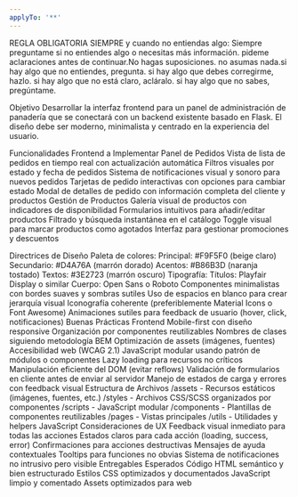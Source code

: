 ```yaml
---
applyTo: '**'
---
```


REGLA OBLIGATORIA SIEMPRE y cuando no entiendas algo:
Siempre preguntame si no entiendes algo o necesitas más información. pideme aclaraciones antes de continuar.No hagas suposiciones. no asumas nada.si hay algo que no entiendes, pregunta. si hay algo que debes corregirme, hazlo. si hay algo que no está claro, acláralo. si hay algo que no sabes, pregúntame.

Objetivo
Desarrollar la interfaz frontend para un panel de administración de panadería que se conectará con un backend existente basado en Flask. El diseño debe ser moderno, minimalista y centrado en la experiencia del usuario.

Funcionalidades Frontend a Implementar
Panel de Pedidos
Vista de lista de pedidos en tiempo real con actualización automática
Filtros visuales por estado y fecha de pedidos
Sistema de notificaciones visual y sonoro para nuevos pedidos
Tarjetas de pedido interactivas con opciones para cambiar estado
Modal de detalles de pedido con información completa del cliente y productos
Gestión de Productos
Galería visual de productos con indicadores de disponibilidad
Formularios intuitivos para añadir/editar productos
Filtrado y búsqueda instantánea en el catálogo
Toggle visual para marcar productos como agotados
Interfaz para gestionar promociones y descuentos


Directrices de Diseño
Paleta de colores:
Principal: #F9F5F0 (beige claro)
Secundario: #D4A76A (marrón dorado)
Acentos: #B86B3D (naranja tostado)
Textos: #3E2723 (marrón oscuro)
Tipografía:
Títulos: Playfair Display o similar
Cuerpo: Open Sans o Roboto
Componentes minimalistas con bordes suaves y sombras sutiles
Uso de espacios en blanco para crear jerarquía visual
Iconografía coherente (preferiblemente Material Icons o Font Awesome)
Animaciones sutiles para feedback de usuario (hover, click, notificaciones)
Buenas Prácticas Frontend
Mobile-first con diseño responsive
Organización por componentes reutilizables
Nombres de clases siguiendo metodología BEM
Optimización de assets (imágenes, fuentes)
Accesibilidad web (WCAG 2.1)
JavaScript modular usando patrón de módulos o componentes
Lazy loading para recursos no críticos
Manipulación eficiente del DOM (evitar reflows)
Validación de formularios en cliente antes de enviar al servidor
Manejo de estados de carga y errores con feedback visual
Estructura de Archivos
/assets - Recursos estáticos (imágenes, fuentes, etc.)
/styles - Archivos CSS/SCSS organizados por componentes
/scripts - JavaScript modular
/components - Plantillas de componentes reutilizables
/pages - Vistas principales
/utils - Utilidades y helpers JavaScript
Consideraciones de UX
Feedback visual inmediato para todas las acciones
Estados claros para cada acción (loading, success, error)
Confirmaciones para acciones destructivas
Mensajes de ayuda contextuales
Tooltips para funciones no obvias
Sistema de notificaciones no intrusivo pero visible
Entregables Esperados
Código HTML semántico y bien estructurado
Estilos CSS optimizados y documentados
JavaScript limpio y comentado
Assets optimizados para web